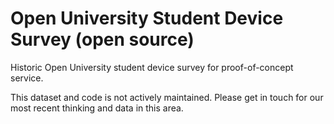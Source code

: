 # Open University Student Device Survey (open source)

Historic Open University student device survey for proof-of-concept service. 

This dataset and code is not actively maintained. Please get in touch for our most recent thinking and data in this area.
